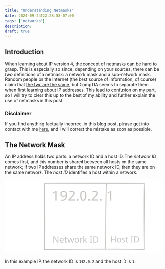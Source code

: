 ```yaml
---
title: "Understanding Netmasks"
date: 2024-09-24T22:28:58-07:00
tags: ['networks']
description: 
draft: true
---
```


## Introduction

When learning about IP version 4, the concept of netmasks can be hard to grasp. This is especially so since, depending on your sources, there can be *two* definitions of a netmask: a network mask and a sub-network mask. Random people on the Internet (the best source of information, of course) claim that [the two are the same](https://superuser.com/questions/315352/what-is-the-difference-between-a-subnet-mask-and-a-netmask), but CompTIA seems to separate them when first learning about IP addresses. This lead to confusion on my part, so I will try to clear this up to the best of my ability and further explain the use of netmasks in this post.

### Disclaimer

If you find anything factually incorrect in this blog post, please get into contact with me [here](/about#contact), and I will correct the mistake as soon as possible.

## The Network Mask

An IP address holds two parts: a network ID and a host ID. The *network ID* comes first, and this number is shared between all hosts on the same network; If two IP addresses share the same network ID, then they are on the same network. The *host ID* identifies a host within a network.

![](images/simple-netmask-example.excalidraw.svg)

In this example IP, the network ID is `192.0.2` and the host ID is `1`.
